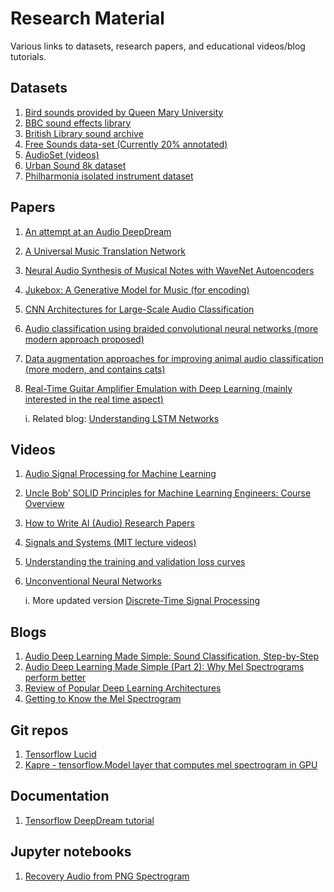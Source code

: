 # Research Material

Various links to datasets, research papers, and educational videos/blog tutorials.

## Datasets

1. [Bird sounds provided by Queen Mary University](http://machine-listening.eecs.qmul.ac.uk/bird-audio-detection-challenge/)
2. [BBC sound effects library](https://sound-effects.bbcrewind.co.uk/)
3. [British Library sound archive](https://sounds.bl.uk/)
4. [Free Sounds data-set (Currently 20% annotated)](https://annotator.freesound.org/fsd/)
5. [AudioSet (videos)](https://research.google.com/audioset/ontology/index.html)
6. [Urban Sound 8k dataset](https://urbansounddataset.weebly.com/urbansound8k.html)
7. [Philharmonia isolated instrument dataset](https://philharmonia.co.uk/resources/sound-samples/)

## Papers

1. [An attempt at an Audio DeepDream](https://research.google/pubs/pub45859/)
2. [A Universal Music Translation Network](https://arxiv.org/abs/1805.07848)
3. [Neural Audio Synthesis of Musical Notes with WaveNet Autoencoders](https://arxiv.org/abs/1704.01279)
4. [Jukebox: A Generative Model for Music (for encoding)](https://arxiv.org/pdf/2005.00341.pdf)
5. [CNN Architectures for Large-Scale Audio Classification](https://research.google/pubs/pub45611/)
6. [Audio classification using braided convolutional neural networks (more modern approach proposed)](https://librarysearch.gold.ac.uk/primo-explore/fulldisplay?docid=TN_cdi_crossref_primary_10_1049_iet_spr_2019_0381&context=PC&vid=44GOL_VU1&lang=en_US&search_scope=default_scope&adaptor=primo_central_multiple_fe&tab=default_tab&query=any,contains,Audio%20Classification&facet=searchcreationdate,include,2020%7C,%7C2022&mode=Basic&offset=0)
7. [Data augmentation approaches for improving animal audio classification (more modern, and contains cats)](https://librarysearch.gold.ac.uk/primo-explore/fulldisplay?docid=TN_cdi_crossref_primary_10_1016_j_ecoinf_2020_101084&context=PC&vid=44GOL_VU1&lang=en_US&search_scope=default_scope&adaptor=primo_central_multiple_fe&tab=default_tab&query=any,contains,Audio%20Classification&facet=searchcreationdate,include,2020%7C,%7C2022&mode=Basic&offset=0)
8. [Real-Time Guitar Amplifier Emulation with Deep Learning (mainly interested in the real time aspect)](https://www.mdpi.com/2076-3417/10/3/766/htm)

   i. Related blog: [Understanding LSTM Networks](https://colah.github.io/posts/2015-08-Understanding-LSTMs/)

## Videos

1. [Audio Signal Processing for Machine Learning](https://www.youtube.com/watch?v=iCwMQJnKk2c&list=PL-wATfeyAMNqIee7cH3q1bh4QJFAaeNv0&index=2)
2. [Uncle Bob’ SOLID Principles for Machine Learning Engineers: Course Overview](https://www.youtube.com/watch?v=ul8LLiFY0Dw&list=PL-wATfeyAMNpZ6-ESiXK9BnZmGLjqECt9)
3. [How to Write AI (Audio) Research Papers](https://www.youtube.com/watch?v=ZV6SoKurivI&list=PL-wATfeyAMNrTDAV2A-pLxVpwXadbd-4O)
4. [Signals and Systems (MIT lecture videos)](https://ocw.mit.edu/resources/res-6-007-signals-and-systems-spring-2011/index.htm)
5. [Understanding the training and validation loss curves](https://www.youtube.com/watch?v=p3CcfIjycBA)
7. [Unconventional Neural Networks](https://www.youtube.com/playlist?list=PLQVvvaa0QuDdfN3lrO0NDYxa1JwCYes-E)

   i. More updated
   version [Discrete-Time Signal Processing](https://www.edx.org/course/discrete-time-signal-processing-4)

## Blogs

1. [Audio Deep Learning Made Simple: Sound Classification, Step-by-Step](https://towardsdatascience.com/audio-deep-learning-made-simple-sound-classification-step-by-step-cebc936bbe5)
2. [Audio Deep Learning Made Simple (Part 2): Why Mel Spectrograms perform better](https://towardsdatascience.com/audio-deep-learning-made-simple-part-2-why-mel-spectrograms-perform-better-aad889a93505)
3. [Review of Popular Deep Learning Architectures](https://blog.paperspace.com/popular-deep-learning-architectures-resnet-inceptionv3-squeezenet/#:~:text=Inception%20v3%20was%20trained%20on,rates%20compared%20to%20its%20contemporaries.)
4. [Getting to Know the Mel Spectrogram](https://towardsdatascience.com/getting-to-know-the-mel-spectrogram-31bca3e2d9d0)

## Git repos

1. [Tensorflow Lucid](https://github.com/tensorflow/lucid)
2. [Kapre - tensorflow.Model layer that computes mel spectrogram in GPU](https://github.com/keunwoochoi/kapre)

## Documentation

1. [Tensorflow DeepDream tutorial](https://www.tensorflow.org/tutorials/generative/deepdream)

## Jupyter notebooks

1. [Recovery Audio from PNG Spectrogram](https://github.com/sikora507/elgen/blob/master/src/audio%20analysis.ipynb)